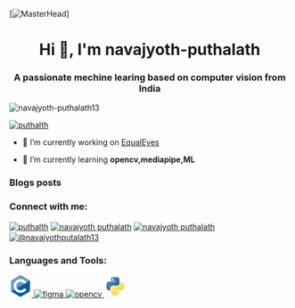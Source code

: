 [![MasterHead](https://user-images.githubusercontent.com/74038190/225813708-98b745f2-7d22-48cf-9150-083f1b00d6c9.gif)]
<h1 align="center">Hi 👋, I'm navajyoth-puthalath</h1>
<h3 align="center">A passionate mechine learing based on computer vision from India</h3>

<p align="left"> <img src="https://komarev.com/ghpvc/?username=navajyoth-puthalath13&label=Profile%20views&color=0e75b6&style=flat" alt="navajyoth-puthalath13" /> </p>

<p align="left"> <a href="https://twitter.com/puthalth" target="blank"><img src="https://img.shields.io/twitter/follow/puthalth?logo=twitter&style=for-the-badge" alt="puthalth" /></a> </p>

- 🔭 I’m currently working on [EqualEyes](https://github.com/navajyoth-puthalath13/EqualEyes)

- 🌱 I’m currently learning **opencv,mediapipe,ML**

### Blogs posts
<!-- BLOG-POST-LIST:START -->
<!-- BLOG-POST-LIST:END -->

<h3 align="left">Connect with me:</h3>
<p align="left">
<a href="https://twitter.com/puthalth" target="blank"><img align="center" src="https://raw.githubusercontent.com/rahuldkjain/github-profile-readme-generator/master/src/images/icons/Social/twitter.svg" alt="puthalth" height="30" width="40" /></a>
<a href="https://linkedin.com/in/navajyoth puthalath" target="blank"><img align="center" src="https://raw.githubusercontent.com/rahuldkjain/github-profile-readme-generator/master/src/images/icons/Social/linked-in-alt.svg" alt="navajyoth puthalath" height="30" width="40" /></a>
<a href="https://www.behance.net/navajyoth puthalath" target="blank"><img align="center" src="https://raw.githubusercontent.com/rahuldkjain/github-profile-readme-generator/master/src/images/icons/Social/behance.svg" alt="navajyoth puthalath" height="30" width="40" /></a>
<a href="https://medium.com/@navajyothputalath13" target="blank"><img align="center" src="https://raw.githubusercontent.com/rahuldkjain/github-profile-readme-generator/master/src/images/icons/Social/medium.svg" alt="@navajyothputalath13" height="30" width="40" /></a>
</p>

<h3 align="left">Languages and Tools:</h3>
<p align="left"> <a href="https://www.cprogramming.com/" target="_blank" rel="noreferrer"> <img src="https://raw.githubusercontent.com/devicons/devicon/master/icons/c/c-original.svg" alt="c" width="40" height="40"/> </a> <a href="https://www.figma.com/" target="_blank" rel="noreferrer"> <img src="https://www.vectorlogo.zone/logos/figma/figma-icon.svg" alt="figma" width="40" height="40"/> </a> <a href="https://opencv.org/" target="_blank" rel="noreferrer"> <img src="https://www.vectorlogo.zone/logos/opencv/opencv-icon.svg" alt="opencv" width="40" height="40"/> </a> <a href="https://www.python.org" target="_blank" rel="noreferrer"> <img src="https://raw.githubusercontent.com/devicons/devicon/master/icons/python/python-original.svg" alt="python" width="40" height="40"/> </a> </p>
